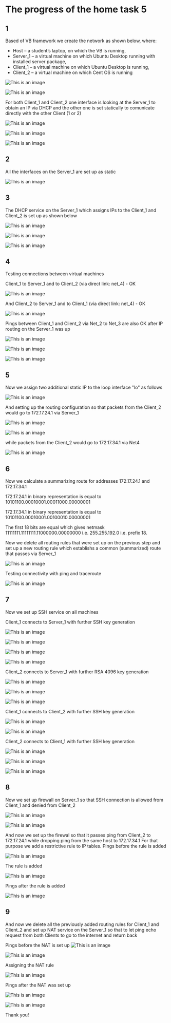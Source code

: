  # The progress of the home task 5

 ## 1 
Based of VB framework we create the network as shown below, where: 
-	Host – a student’s laptop, on which the VB is running, 
-	Server_1 – a virtual machine on which Ubuntu Desktop running with installed server package, 
-	Client_1 – a virtual machine on which Ubuntu Desktop is running, 
-	Client_2 – a virtual machine on which Cent OS is running

![This is an image](https://github.com/Ihor-2022/DevOps_online_Kyiv_2022Q1Q2/blob/master/m5/001.png)

![This is an image](https://github.com/Ihor-2022/DevOps_online_Kyiv_2022Q1Q2/blob/master/m5/002.png)

For both Client_1 and Client_2 one interface is looking at the Server_1 to obtain an IP via DHCP and the other one is set statically to comunicate directly with the other Client (1 or 2)

![This is an image](https://github.com/Ihor-2022/DevOps_online_Kyiv_2022Q1Q2/blob/master/m5/003.png)

![This is an image](https://github.com/Ihor-2022/DevOps_online_Kyiv_2022Q1Q2/blob/master/m5/004.png)

![This is an image](https://github.com/Ihor-2022/DevOps_online_Kyiv_2022Q1Q2/blob/master/m5/005.png)

 ## 2
All the interfaces on the Server_1 are set up as static

![This is an image](https://github.com/Ihor-2022/DevOps_online_Kyiv_2022Q1Q2/blob/master/m5/006.png)

 ## 3
The DHCP service on the Server_1 which assigns IPs to the Client_1 and Client_2 is set up as shown below

![This is an image](https://github.com/Ihor-2022/DevOps_online_Kyiv_2022Q1Q2/blob/master/m5/007.png)

![This is an image](https://github.com/Ihor-2022/DevOps_online_Kyiv_2022Q1Q2/blob/master/m5/008.png)

![This is an image](https://github.com/Ihor-2022/DevOps_online_Kyiv_2022Q1Q2/blob/master/m5/009.png)

 ## 4
Testing connections between virtual machines

Client_1 to Server_1 and to Client_2 (via direct link: net_4) - OK

![This is an image](https://github.com/Ihor-2022/DevOps_online_Kyiv_2022Q1Q2/blob/master/m5/010.png)

And Client_2 to Server_1 and to Client_1 (via direct link: net_4) - OK

![This is an image](https://github.com/Ihor-2022/DevOps_online_Kyiv_2022Q1Q2/blob/master/m5/011.png)

Pings between Client_1 and Client_2 via Net_2 to Net_3 are also OK after IP routing on the Server_1 was up

![This is an image](https://github.com/Ihor-2022/DevOps_online_Kyiv_2022Q1Q2/blob/master/m5/012.png)

![This is an image](https://github.com/Ihor-2022/DevOps_online_Kyiv_2022Q1Q2/blob/master/m5/013.png)

![This is an image](https://github.com/Ihor-2022/DevOps_online_Kyiv_2022Q1Q2/blob/master/m5/014.png)

 ## 5
Now we assign two additional static IP to the loop interface "lo" as follows

![This is an image](https://github.com/Ihor-2022/DevOps_online_Kyiv_2022Q1Q2/blob/master/m5/015.png)

And setting up the routing configuration so that packets from the Client_2 would go to 172.17.24.1 via Server_1

![This is an image](https://github.com/Ihor-2022/DevOps_online_Kyiv_2022Q1Q2/blob/master/m5/016.png)

![This is an image](https://github.com/Ihor-2022/DevOps_online_Kyiv_2022Q1Q2/blob/master/m5/017.png)

while packets from the Client_2 would go to 172.17.34.1 via Net4

![This is an image](https://github.com/Ihor-2022/DevOps_online_Kyiv_2022Q1Q2/blob/master/m5/018.png)

 ## 6
Now we calculate a summarizing route for addresses 172.17.24.1 and 172.17.34.1

172.17.24.1 in binary representation is equal to 10101100.00010001.00011000.00000001

172.17.34.1 in binary representation is equal to 10101100.00010001.00100010.00000001

The first 18 bits are equal which gives netmask  11111111.11111111.11000000.00000000 i.e. 255.255.192.0 i.e. prefix 18.

Now we delete all routing rules that were set up on the previous step and set up a new routing rule which establishs a common (summarized) route that passes via Server_1

![This is an image](https://github.com/Ihor-2022/DevOps_online_Kyiv_2022Q1Q2/blob/master/m5/019.png)

Testing connectivity with ping and traceroute

![This is an image](https://github.com/Ihor-2022/DevOps_online_Kyiv_2022Q1Q2/blob/master/m5/020.png)

 ## 7
Now we set up SSH service on all machines

Client_1 connects to Server_1 with further SSH key generation

![This is an image](https://github.com/Ihor-2022/DevOps_online_Kyiv_2022Q1Q2/blob/master/m5/021.png)

![This is an image](https://github.com/Ihor-2022/DevOps_online_Kyiv_2022Q1Q2/blob/master/m5/022.png)

![This is an image](https://github.com/Ihor-2022/DevOps_online_Kyiv_2022Q1Q2/blob/master/m5/023.png)

![This is an image](https://github.com/Ihor-2022/DevOps_online_Kyiv_2022Q1Q2/blob/master/m5/024.png)


Client_2 connects to Server_1 with further RSA 4096 key generation

![This is an image](https://github.com/Ihor-2022/DevOps_online_Kyiv_2022Q1Q2/blob/master/m5/025.png)

![This is an image](https://github.com/Ihor-2022/DevOps_online_Kyiv_2022Q1Q2/blob/master/m5/026.png)

![This is an image](https://github.com/Ihor-2022/DevOps_online_Kyiv_2022Q1Q2/blob/master/m5/027.png)

Client_1 connects to Client_2 with further SSH key generation

![This is an image](https://github.com/Ihor-2022/DevOps_online_Kyiv_2022Q1Q2/blob/master/m5/028.png)

![This is an image](https://github.com/Ihor-2022/DevOps_online_Kyiv_2022Q1Q2/blob/master/m5/029.png)

Client_2 connects to Client_1 with further SSH key generation

![This is an image](https://github.com/Ihor-2022/DevOps_online_Kyiv_2022Q1Q2/blob/master/m5/030.png)

![This is an image](https://github.com/Ihor-2022/DevOps_online_Kyiv_2022Q1Q2/blob/master/m5/031.png)

![This is an image](https://github.com/Ihor-2022/DevOps_online_Kyiv_2022Q1Q2/blob/master/m5/032.png)

 ## 8
Now we set up firewall on Server_1 so that SSH connection is allowed from Client_1 and denied from Client_2

![This is an image](https://github.com/Ihor-2022/DevOps_online_Kyiv_2022Q1Q2/blob/master/m5/033.png)

![This is an image](https://github.com/Ihor-2022/DevOps_online_Kyiv_2022Q1Q2/blob/master/m5/034.png)

And now we set up the firewal so that it passes ping from Client_2 to 172.17.24.1 while dropping ping from the same host to 172.17.34.1
For that purpose we add a restrictive rule to IP tables.
Pings before the rule is added

![This is an image](https://github.com/Ihor-2022/DevOps_online_Kyiv_2022Q1Q2/blob/master/m5/035.png)

The rule is added

![This is an image](https://github.com/Ihor-2022/DevOps_online_Kyiv_2022Q1Q2/blob/master/m5/036.png)

Pings after the rule is added

![This is an image](https://github.com/Ihor-2022/DevOps_online_Kyiv_2022Q1Q2/blob/master/m5/037.png)

 ## 9
And now we delete all the previously added routing rules for Client_1 and Client_2 and set up NAT service on the Server_1 so that to let ping echo request from both Clients to go to the internet and return back

Pings before the NAT is set up
![This is an image](https://github.com/Ihor-2022/DevOps_online_Kyiv_2022Q1Q2/blob/master/m5/038.png)

![This is an image](https://github.com/Ihor-2022/DevOps_online_Kyiv_2022Q1Q2/blob/master/m5/039.png)

Assigning the NAT rule

![This is an image](https://github.com/Ihor-2022/DevOps_online_Kyiv_2022Q1Q2/blob/master/m5/040.png)

Pings after the NAT was set up

![This is an image](https://github.com/Ihor-2022/DevOps_online_Kyiv_2022Q1Q2/blob/master/m5/041.png)

![This is an image](https://github.com/Ihor-2022/DevOps_online_Kyiv_2022Q1Q2/blob/master/m5/042.png)

Thank you!
